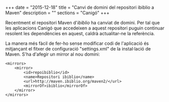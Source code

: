 +++
date        = "2015-12-18"
title       = "Canvi de domini del repositori ibiblio a Maven"
description = ""
sections    = "Canigó"
+++

Recentment el repositori Maven d'*ibiblio* ha canviat de domini. Per tal que les aplicacions Canigó que accedeixen a aquest repositori puguin continuar resolent les dependències en aquest, caldrà actualitar-ne la referència.

La manera més fàcil de fer-ho sense modificar codi de l'aplicació és mitjançant el fitxer de configuració "settings.xml" de la instal·lació de Maven. S'ha d'afegir un mirror al nou domini:

```
<mirrors>
   	<mirror>
		<id>repoibiblio</id>
		<name>Repositori ibiblio</name>
		<url>http://maven.ibiblio.org/maven2/</url>
		<mirrorOf>ibiblio</mirrorOf>
	</mirror>
</mirrors>

```